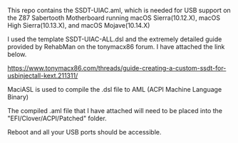 This repo contains the SSDT-UIAC.aml, which is needed for USB support
on the Z87 Sabertooth Motherboard running macOS Sierra(10.12.X), 
macOS High Sierra(10.13.X), and macOS Mojave(10.14.X)

I used the template SSDT-UIAC-ALL.dsl and the extremely detailed guide
provided by RehabMan on the tonymacx86 forum. I have attached the
link below.  

https://www.tonymacx86.com/threads/guide-creating-a-custom-ssdt-for-usbinjectall-kext.211311/

MaciASL is used to compile the .dsl file to AML (ACPI Machine Language Binary)

The compiled .aml file that I have attached will need to be placed into 
the "EFI/Clover/ACPI/Patched" folder.

Reboot and all your USB ports should be accessible. 